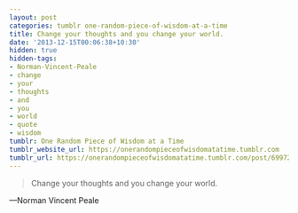 ```yaml
---
layout: post
categories: tumblr one-random-piece-of-wisdom-at-a-time
title: Change your thoughts and you change your world.
date: '2013-12-15T00:06:38+10:30'
hidden: true
hidden-tags:
- Norman-Vincent-Peale
- change
- your
- thoughts
- and
- you
- world
- quote
- wisdom
tumblr: One Random Piece of Wisdom at a Time
tumblr_website_url: https://onerandompieceofwisdomatatime.tumblr.com
tumblr_url: https://onerandompieceofwisdomatatime.tumblr.com/post/69972121876/change-your-thoughts-and-you-change-your-world
---
```

> Change your thoughts and you change your world.

—Norman Vincent Peale
